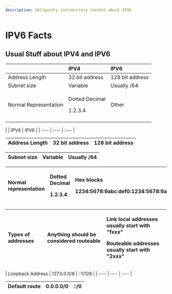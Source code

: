 ```yaml
---
description: Obligatory introductory content about IPV6
---
```


# IPV6 Facts

## Usual Stuff about IPV4 and IPV6

<table>
  <thead>
    <tr>
      <th style="text-align:left"></th>
      <th style="text-align:left">IPV4</th>
      <th style="text-align:left">IPV6</th>
    </tr>
  </thead>
  <tbody>
    <tr>
      <td style="text-align:left">Address Length</td>
      <td style="text-align:left">32 bit address</td>
      <td style="text-align:left">128 bit address</td>
    </tr>
    <tr>
      <td style="text-align:left">Subnet size</td>
      <td style="text-align:left">Variable</td>
      <td style="text-align:left">Usually /64</td>
    </tr>
    <tr>
      <td style="text-align:left">Normal Representation</td>
      <td style="text-align:left">
        <p>Dotted Decimal</p>
        <p>1.2.3.4</p>
      </td>
      <td style="text-align:left">Other</td>
    </tr>
    <tr>
      <td style="text-align:left"></td>
      <td style="text-align:left"></td>
      <td style="text-align:left"></td>
    </tr>
  </tbody>
</table>|  | IPV4 | IPV6 |
| :--- | :--- | :--- |


| Address Length | 32 bit address | 128 bit address |
| :--- | :--- | :--- |


| Subnet size | Variable | Usually /64 |
| :--- | :--- | :--- |


<table>
  <thead>
    <tr>
      <th style="text-align:left">Normal representation</th>
      <th style="text-align:left">
        <p>Dotted Decimal</p>
        <p>1.2.3.4</p>
      </th>
      <th style="text-align:left">
        <p>Hex blocks</p>
        <p>1234:5678:9abc:def0:1234:5678:9abc:def0</p>
      </th>
    </tr>
  </thead>
  <tbody></tbody>
</table><table>
  <thead>
    <tr>
      <th style="text-align:left">Types of addresses</th>
      <th style="text-align:left">Anything should be considered routeable</th>
      <th style="text-align:left">
        <p>Link local addresses usually start with &quot;fxxx&quot;</p>
        <p>Routeable addresses usually start with &quot;2xxx&quot;</p>
      </th>
    </tr>
  </thead>
  <tbody></tbody>
</table>| Loopback Address | 127.0.0.0/8 | ::1/128 |
| :--- | :--- | :--- |


| Default route | 0.0.0.0/0 | ::/0 |
| :--- | :--- | :--- |


